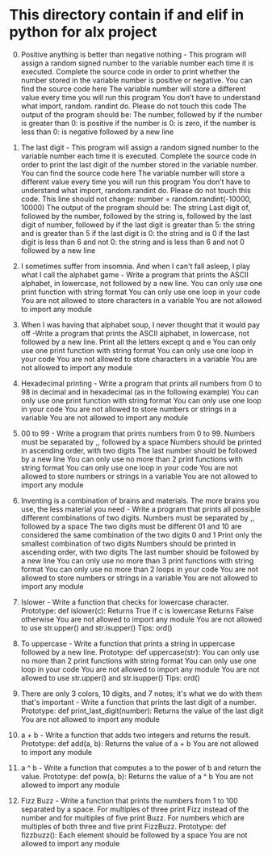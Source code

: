 # This directory contain if and elif in python for alx project

0. Positive anything is better than negative nothing - This program will assign a random signed number to the variable number each time it is executed.
    Complete the source code in order to print whether the number stored in the variable number is positive or negative.
    You can find the source code here
    The variable number will store a different value every time you will run this program
    You don’t have to understand what import, random. randint do. Please do not touch this code
    The output of the program should be: The number, followed by
    if the number is greater than 0: is positive
    if the number is 0: is zero,
    if the number is less than 0:
    is negative followed by a new line

1. The last digit - This program will assign a random signed number to the variable number each time it is executed.
     Complete the source code in order to print the last digit of the number stored in the variable number.
    You can find the source code here
    The variable number will store a different value every time you will run this program
    You don’t have to understand what import, random.randint do. Please do not touch this code. This line should not change: number = random.randint(-10000, 10000)
    The output of the program should be:
    The string Last digit of, followed by
    the number, followed by
    the string is, followed by the last digit of number, followed by
    if the last digit is greater than 5: the string and is greater than 5
    if the last digit is 0: the string and is 0
    if the last digit is less than 6 and not 0: the string and is less than 6 and not 0
    followed by a new line

2. I sometimes suffer from insomnia. And when I can't fall asleep, I play what I call the alphabet game -
    Write a program that prints the ASCII alphabet, in lowercase, not followed by a new line.
    You can only use one print function with string format
    You can only use one loop in your code
    You are not allowed to store characters in a variable
    You are not allowed to import any module

3. When I was having that alphabet soup, I never thought that it would pay off -Write a program that prints the ASCII alphabet, in lowercase, not followed by a new line.
    Print all the letters except q and e
    You can only use one print function with string format
    You can only use one loop in your code
    You are not allowed to store characters in a variable
    You are not allowed to import any module

4. Hexadecimal printing - Write a program that prints all numbers from 0 to 98 in decimal and in hexadecimal (as in the following example)
    You can only use one print function with string format
    You can only use one loop in your code
    You are not allowed to store numbers or strings in a variable
    You are not allowed to import any module

5. 00 to 99 - Write a program that prints numbers from 0 to 99.
    Numbers must be separated by ,, followed by a space
    Numbers should be printed in ascending order, with two digits
    The last number should be followed by a new line
    You can only use no more than 2 print functions with string format
    You can only use one loop in your code
    You are not allowed to store numbers or strings in a variable
    You are not allowed to import any module

6. Inventing is a combination of brains and materials. The more brains you use, the less material you need -
    Write a program that prints all possible different combinations of two digits.
    Numbers must be separated by ,, followed by a space
    The two digits must be different
    01 and 10 are considered the same combination of the two digits 0 and 1
    Print only the smallest combination of two digits
    Numbers should be printed in ascending order, with two digits
    The last number should be followed by a new line
    You can only use no more than 3 print functions with string format
    You can only use no more than 2 loops in your code
    You are not allowed to store numbers or strings in a variable
    You are not allowed to import any module

7. Islower - Write a function that checks for lowercase character.
    Prototype: def islower(c):
    Returns True if c is lowercase
    Returns False otherwise
    You are not allowed to import any module
    You are not allowed to use str.upper() and str.isupper()
    Tips: ord()

8. To uppercase - Write a function that prints a string in uppercase followed by a new line.
    Prototype: def uppercase(str):
    You can only use no more than 2 print functions with string format
    You can only use one loop in your code
    You are not allowed to import any module
    You are not allowed to use str.upper() and str.isupper()
    Tips: ord()

9. There are only 3 colors, 10 digits, and 7 notes; it's what we do with them that's important - Write a function that prints the last digit of a number.
    Prototype: def print_last_digit(number):
    Returns the value of the last digit
    You are not allowed to import any module

10. a + b - Write a function that adds two integers and returns the result.
    Prototype: def add(a, b):
    Returns the value of a + b
    You are not allowed to import any module

11. a ^ b - Write a function that computes a to the power of b and return the value.
    Prototype: def pow(a, b):
    Returns the value of a ^ b
    You are not allowed to import any module

12. Fizz Buzz - Write a function that prints the numbers from 1 to 100 separated by a space.
    For multiples of three print Fizz instead of the number and for multiples of five print Buzz.
    For numbers which are multiples of both three and five print FizzBuzz.
    Prototype: def fizzbuzz():
    Each element should be followed by a space
    You are not allowed to import any module

